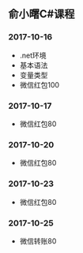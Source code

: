 ## 俞小曙C#课程
### 2017-10-16
- .net环境
- 基本语法
- 变量类型
- 微信红包100
### 2017-10-17
- 微信红包80
### 2017-10-20
- 微信红包80
### 2017-10-23
- 微信红包80
### 2017-10-25
- 微信转账80
